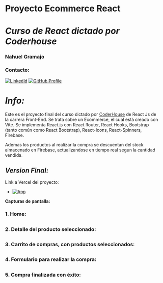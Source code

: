 # **Proyecto Ecommerce React** 
# *Curso de React dictado por Coderhouse*
### **Nahuel Gramajo**
### **Contacto:**

[![LinkedId](https://img.shields.io/badge/LinkedIn-informational?style=for-the-badge&logo=linkedin&logoColor=fff&color=23272d)](https://www.linkedin.com/in/Nahuelz08/)
[![GitHub Profile](https://img.shields.io/badge/GitHub-informational?style=for-the-badge&logo=GitHub&logoColor=fff&color=23272d)](https://github.com/Nahuelz08)

# *Info:*

Este es el proyecto final del curso dictado por [CoderHouse](https://www.coderhouse.com) de React Js de la carrera Front-End.
Se trata sobre un Ecommerce, el cual está creado con Vite.
Se implementa React.js con React Router, React Hooks, Bootstrap (tanto común como React Bootstrap), React-Icons, React-Spinners, Firebase.

Ademas los productos al realizar la compra se descuentan del stock almacenado en Firebase, actualizandose en tiempo real segun la cantidad vendida.


## *Version Final:*
Link a Vercel del proyecto: 
- [![App](https://img.shields.io/badge/App-informational?style=for-the-badge&logo=netlify&logoColor=fff&color=23272d)](https://proyecto-ecommerce-react.vercel.app/)


**Capturas de pantalla:**

### 1. Home:
## 

### 2. Detalle del producto seleccionado:

## 

### 3. Carrito de compras, con productos seleccionados:

## 

### 4. Formulario para realizar la compra:

## 
### 5. Compra finalizada con éxito:

